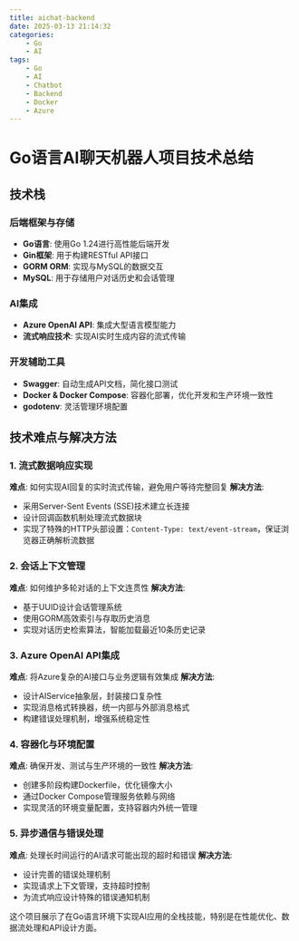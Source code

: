 ```yaml
---
title: aichat-backend
date: 2025-03-13 21:14:32
categories: 
    - Go
    - AI
tags: 
    - Go
    - AI
    - Chatbot
    - Backend
    - Docker
    - Azure
---
```


# Go语言AI聊天机器人项目技术总结

## 技术栈

### 后端框架与存储
- **Go语言**: 使用Go 1.24进行高性能后端开发
- **Gin框架**: 用于构建RESTful API接口
- **GORM ORM**: 实现与MySQL的数据交互
- **MySQL**: 用于存储用户对话历史和会话管理

### AI集成
- **Azure OpenAI API**: 集成大型语言模型能力
- **流式响应技术**: 实现AI实时生成内容的流式传输

### 开发辅助工具
- **Swagger**: 自动生成API文档，简化接口测试
- **Docker & Docker Compose**: 容器化部署，优化开发和生产环境一致性
- **godotenv**: 灵活管理环境配置

## 技术难点与解决方法

### 1. 流式数据响应实现
**难点**: 如何实现AI回复的实时流式传输，避免用户等待完整回复
**解决方法**:
- 采用Server-Sent Events (SSE)技术建立长连接
- 设计回调函数机制处理流式数据块
- 实现了特殊的HTTP头部设置：`Content-Type: text/event-stream`，保证浏览器正确解析流数据

### 2. 会话上下文管理
**难点**: 如何维护多轮对话的上下文连贯性
**解决方法**:
- 基于UUID设计会话管理系统
- 使用GORM高效索引与存取历史消息
- 实现对话历史检索算法，智能加载最近10条历史记录

### 3. Azure OpenAI API集成
**难点**: 将Azure复杂的AI接口与业务逻辑有效集成
**解决方法**:
- 设计AIService抽象层，封装接口复杂性
- 实现消息格式转换器，统一内部与外部消息格式
- 构建错误处理机制，增强系统稳定性

### 4. 容器化与环境配置
**难点**: 确保开发、测试与生产环境的一致性
**解决方法**:
- 创建多阶段构建Dockerfile，优化镜像大小
- 通过Docker Compose管理服务依赖与网络
- 实现灵活的环境变量配置，支持容器内外统一管理

### 5. 异步通信与错误处理
**难点**: 处理长时间运行的AI请求可能出现的超时和错误
**解决方法**:
- 设计完善的错误处理机制
- 实现请求上下文管理，支持超时控制
- 为流式响应设计特殊的错误通知机制

这个项目展示了在Go语言环境下实现AI应用的全栈技能，特别是在性能优化、数据流处理和API设计方面。